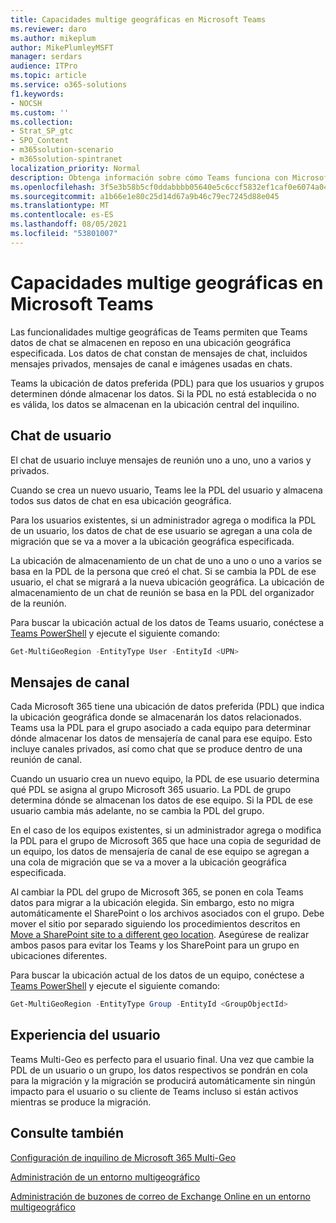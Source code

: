 ```yaml
---
title: Capacidades multige geográficas en Microsoft Teams
ms.reviewer: daro
ms.author: mikeplum
author: MikePlumleyMSFT
manager: serdars
audience: ITPro
ms.topic: article
ms.service: o365-solutions
f1.keywords:
- NOCSH
ms.custom: ''
ms.collection:
- Strat_SP_gtc
- SPO_Content
- m365solution-scenario
- m365solution-spintranet
localization_priority: Normal
description: Obtenga información sobre cómo Teams funciona con Microsoft 365 Multi-Geo.
ms.openlocfilehash: 3f5e3b58b5cf0ddabbbb05640e5c6ccf5832ef1caf0e6074a04e0112bba2fd68
ms.sourcegitcommit: a1b66e1e80c25d14d67a9b46c79ec7245d88e045
ms.translationtype: MT
ms.contentlocale: es-ES
ms.lasthandoff: 08/05/2021
ms.locfileid: "53801007"
---
```

# <a name="multi-geo-capabilities-in-microsoft-teams"></a>Capacidades multige geográficas en Microsoft Teams

Las funcionalidades multige geográficas de Teams permiten que Teams datos de chat se almacenen en reposo en una ubicación geográfica especificada. Los datos de chat constan de mensajes de chat, incluidos mensajes privados, mensajes de canal e imágenes usadas en chats.

Teams la ubicación de datos preferida (PDL) para que los usuarios y grupos determinen dónde almacenar los datos. Si la PDL no está establecida o no es válida, los datos se almacenan en la ubicación central del inquilino.

## <a name="user-chat"></a>Chat de usuario

El chat de usuario incluye mensajes de reunión uno a uno, uno a varios y privados.

Cuando se crea un nuevo usuario, Teams lee la PDL del usuario y almacena todos sus datos de chat en esa ubicación geográfica.

Para los usuarios existentes, si un administrador agrega o modifica la PDL de un usuario, los datos de chat de ese usuario se agregan a una cola de migración que se va a mover a la ubicación geográfica especificada.

La ubicación de almacenamiento de un chat de uno a uno o uno a varios se basa en la PDL de la persona que creó el chat. Si se cambia la PDL de ese usuario, el chat se migrará a la nueva ubicación geográfica. La ubicación de almacenamiento de un chat de reunión se basa en la PDL del organizador de la reunión.

Para buscar la ubicación actual de los datos de Teams usuario, conéctese a [Teams PowerShell](/powershell/module/teams/connect-microsoftteams) y ejecute el siguiente comando:

```PowerShell
Get-MultiGeoRegion -EntityType User -EntityId <UPN>
```

## <a name="channel-messages"></a>Mensajes de canal

Cada Microsoft 365 tiene una ubicación de datos preferida (PDL) que indica la ubicación geográfica donde se almacenarán los datos relacionados. Teams usa la PDL para el grupo asociado a cada equipo para determinar dónde almacenar los datos de mensajería de canal para ese equipo. Esto incluye canales privados, así como chat que se produce dentro de una reunión de canal.

Cuando un usuario crea un nuevo equipo, la PDL de ese usuario determina qué PDL se asigna al grupo Microsoft 365 usuario. La PDL de grupo determina dónde se almacenan los datos de ese equipo. Si la PDL de ese usuario cambia más adelante, no se cambia la PDL del grupo.

En el caso de los equipos existentes, si un administrador agrega o modifica la PDL para el grupo de Microsoft 365 que hace una copia de seguridad de un equipo, los datos de mensajería de canal de ese equipo se agregan a una cola de migración que se va a mover a la ubicación geográfica especificada.

Al cambiar la PDL del grupo de Microsoft 365, se ponen en cola Teams datos para migrar a la ubicación elegida. Sin embargo, esto no migra automáticamente el SharePoint o los archivos asociados con el grupo. Debe mover el sitio por separado siguiendo los procedimientos descritos en [Move a SharePoint site to a different geo location](/microsoft-365/enterprise/move-sharepoint-between-geo-locations). Asegúrese de realizar ambos pasos para evitar los Teams y los SharePoint para un grupo en ubicaciones diferentes.

Para buscar la ubicación actual de los datos de un equipo, conéctese a [Teams PowerShell](/powershell/module/teams/connect-microsoftteams) y ejecute el siguiente comando:

```PowerShell
Get-MultiGeoRegion -EntityType Group -EntityId <GroupObjectId>
```

## <a name="user-experience"></a>Experiencia del usuario

Teams Multi-Geo es perfecto para el usuario final. Una vez que cambie la PDL de un usuario o un grupo, los datos respectivos se pondrán en cola para la migración y la migración se producirá automáticamente sin ningún impacto para el usuario o su cliente de Teams incluso si están activos mientras se produce la migración.

## <a name="see-also"></a>Consulte también

[Configuración de inquilino de Microsoft 365 Multi-Geo](/microsoft-365/enterprise/multi-geo-tenant-configuration)

[Administración de un entorno multigeográfico](administering-a-multi-geo-environment.md)

[Administración de buzones de correo de Exchange Online en un entorno multigeográfico](administering-exchange-online-multi-geo.md)

